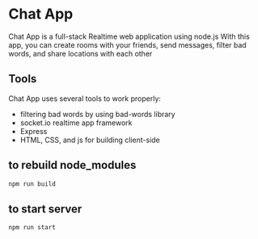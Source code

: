# Chat App
Chat App is a full-stack Realtime web application using node.js 
With this app, you can create rooms with your friends, send messages, filter bad words, and share locations with each other 

## Tools 
Chat App uses several tools to work properly:
- filtering bad words by using bad-words library
- socket.io realtime app framework
- Express 
- HTML, CSS, and js for building client-side

## to rebuild node_modules
```sh
npm run build
```

## to start server
```sh
npm run start
```


